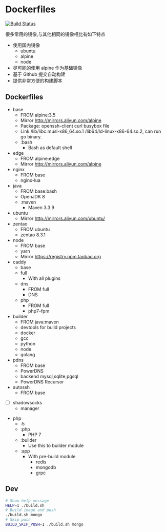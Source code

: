 # Dockerfiles

[![Build Status](https://travis-ci.org/wenerme/dockerfiles.svg?branch=master)](https://travis-ci.org/wenerme/dockerfiles)

很多常用的镜像,与其他相同的镜像相比有如下特点

* 使用国内镜像
  * ubuntu
  * alpine
  * node
  <!--* maven-->
* 尽可能的使用 alpine 作为基础镜像
* 基于 Github 提交自动构建
* 提供非常方便的构建脚本

## Dockerfiles
* base
  * FROM alpine:3.5
  * Mirror http://mirrors.aliyun.com/alpine
  * Package: openssh-client curl busybox file
  * Link /lib/libc.musl-x86_64.so.1 /lib64/ld-linux-x86-64.so.2, can run go binary.
  * :bash
    * Bash as default shell
* edge
  * FROM alpine:edge
  * Mirror http://mirrors.aliyun.com/alpine
* nginx
  * FROM base
  * nginx-lua
* java
  * FROM base:bash
  * OpenJDK 8
  * :maven
    * Maven 3.3.9
* ubuntu
  * Mirror http://mirrors.aliyun.com/ubuntu/
* zentao
  * FROM ubuntu
  * zentao 8.3.1
* node
  * FROM base
  * yarn
  * Mirror https://registry.npm.taobao.org
* caddy
  * base
  * full
    * With all plugins
  * dns
    * FROM full
    * DNS
  * php
    * FROM full
    * php7-fpm
* builder
  * FROM java:maven
  * devtools for build projects
  * docker
  * gcc
  * python
  * node
  * golang
* pdns
  * FROM base
  * PowerDNS
  * backend mysql,sqlite,pgsql
  * PowerDNS Recursor
* autossh
  * FROM base
* [ ] shadowsocks
  * manager
* php
  * :5
  * :php
    * PHP 7
  * :builder
    * Use this to builder module
  * :app
    * With pre-build module
      * redis
      * mongodb
      * grpc

## Dev

```bash
# Show help message
HELP=1 ./build.sh
# Build image and push
./build.sh mongo
# Skip push
BUILD_SKIP_PUSH=1 ./build.sh mongo
```
